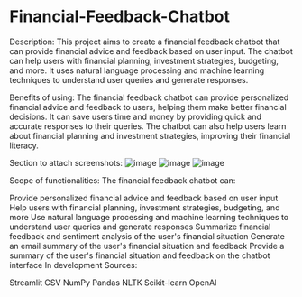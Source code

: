 # Financial-Feedback-Chatbot
Description:
This project aims to create a financial feedback chatbot that can provide financial advice and feedback based on user input. The chatbot can help users with financial planning, investment strategies, budgeting, and more. It uses natural language processing and machine learning techniques to understand user queries and generate responses.

Benefits of using:
The financial feedback chatbot can provide personalized financial advice and feedback to users, helping them make better financial decisions. It can save users time and money by providing quick and accurate responses to their queries. The chatbot can also help users learn about financial planning and investment strategies, improving their financial literacy.

Section to attach screenshots:
![image](https://user-images.githubusercontent.com/55629425/220559832-5f815598-cc96-4d83-9bba-66b403d3f32a.png)
![image](https://user-images.githubusercontent.com/55629425/220559727-7f4479c6-7f30-454f-a91e-20827205704f.png)
![image](https://user-images.githubusercontent.com/55629425/220560220-147081d9-6ad3-4ad1-a24e-af5eceeb7795.png)


Scope of functionalities:
The financial feedback chatbot can:

Provide personalized financial advice and feedback based on user input
Help users with financial planning, investment strategies, budgeting, and more
Use natural language processing and machine learning techniques to understand user queries and generate responses
Summarize financial feedback and sentiment analysis of the user's financial situation
Generate an email summary of the user's financial situation and feedback
Provide a summary of the user's financial situation and feedback on the chatbot interface
In development Sources:

Streamlit
CSV
NumPy
Pandas
NLTK
Scikit-learn
OpenAI
